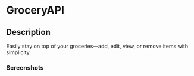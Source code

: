 # GroceryAPI
## Description

Easily stay on top of your groceries—add, edit, view, or remove items with simplicity. 

### Screenshots